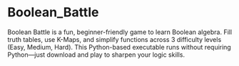 # Boolean_Battle
Boolean Battle is a fun, beginner-friendly game to learn Boolean algebra. Fill truth tables, use K-Maps, and simplify functions across 3 difficulty levels (Easy, Medium, Hard). This Python-based executable runs without requiring Python—just download and play to sharpen your logic skills.
